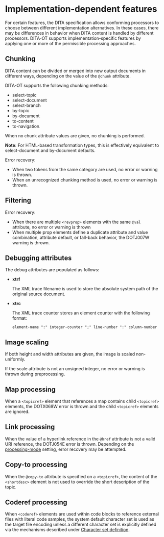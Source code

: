 # Implementation-dependent features

For certain features, the DITA specification allows conforming processors to choose between different implementation alternatives. In these cases, there may be differences in behavior when DITA content is handled by different processors. DITA-OT supports implementation-specific features by applying one or more of the permissible processing approaches.

## Chunking

DITA content can be divided or merged into new output documents in different ways, depending on the value of the `@chunk` attribute.

DITA-OT supports the following chunking methods:

-   select-topic
-   select-document
-   select-branch
-   by-topic
-   by-document
-   to-content
-   to-navigation.

When no chunk attribute values are given, no chunking is performed.

**Note:** For HTML-based transformation types, this is effectively equivalent to select-document and by-document defaults.

Error recovery:

-   When two tokens from the same category are used, no error or warning is thrown.
-   When an unrecognized chunking method is used, no error or warning is thrown.

## Filtering

Error recovery:

-   When there are multiple `<revprop>` elements with the same `@val` attribute, no error or warning is thrown
-   When multiple prop elements define a duplicate attribute and value combination, attribute default, or fall-back behavior, the DOTJ007W warning is thrown.

## Debugging attributes

The debug attributes are populated as follows:

-   **xtrf**

    The XML trace filename is used to store the absolute system path of the original source document.

-   **xtrc**

    The XML trace counter stores an element counter with the following format:

    ```
    element-name ":" integer-counter ";" line-number ":" column-number
    ```


## Image scaling

If both height and width attributes are given, the image is scaled non-uniformly.

If the scale attribute is not an unsigned integer, no error or warning is thrown during preprocessing.

## Map processing

When a `<topicref>` element that references a map contains child `<topicref>` elements, the DOTX068W error is thrown and the child `<topicref>` elements are ignored.

## Link processing

When the value of a hyperlink reference in the `@href` attribute is not a valid URI reference, the DOTJ054E error is thrown. Depending on the [processing-mode](../parameters/parameters-base.md#processing-mode) setting, error recovery may be attempted.

## Copy-to processing

When the `@copy-to` attribute is specified on a `<topicref>`, the content of the `<shortdesc>` element is not used to override the short description of the topic.

## Coderef processing

When `<coderef>` elements are used within code blocks to reference external files with literal code samples, the system default character set is used as the target file encoding unless a different character set is explicitly defined via the mechanisms described under [Character set definition](extended-functionality.md#coderef-charset).

